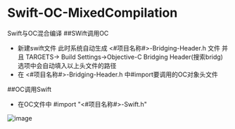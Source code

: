 # Swift-OC-MixedCompilation
Swift与OC混合编译
##SWift调用OC
 * 新建swift文件
   此时系统自动生成 <#项目名称#>-Bridging-Header.h 文件
   并且 TARGETS-> Build Settings->Objective-C Bridging Header(搜索bridg) 选项中会自动填入以上头文件的路径
 * 在 <#项目名称#>-Bridging-Header.h 中#import要调用的OC对象头文件

##OC调用Swift
* 在OC文件中 #import "<#项目名称#>-Swift.h"

![image](https://github.com/kouliang/Swift-OC-MixedCompilation/blob/master/image/1.png)
